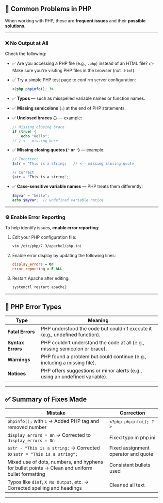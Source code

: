 
## 🧩 Common Problems in PHP

When working with PHP, these are **frequent issues** and their **possible solutions**.

---

### ❌ No Output at All

Check the following:

* ✅ Are you accessing a PHP file (e.g., `.php`) instead of an HTML file?
  👉 Make sure you're visiting PHP files in the browser (not `.html`).

* ✅ Try a simple PHP test page to confirm server configuration:

  ```php
  <?php phpinfo(); ?>
  ```

* ✅ **Typos** — such as misspelled variable names or function names.

* ✅ **Missing semicolons** (`;`) at the end of PHP statements.

* ✅ **Unclosed braces `{}`** — example:

  ```php
  // Missing closing brace
  if (true) {
      echo "Hello";
  // } <-- missing here
  ```

* ✅ **Missing closing quotes (`"` or `'`)** — example:

  ```php
  // Incorrect
  $str = "This is a string;   // <-- missing closing quote

  // Correct
  $str = "This is a string";
  ```

* ✅ **Case-sensitive variable names** — PHP treats them differently:

  ```php
  $myvar = "hello";
  echo $myVar;  // Undefined variable notice
  ```

---

### ⚙️ Enable Error Reporting

To help identify issues, **enable error reporting**:

1. Edit your PHP configuration file:

   ```bash
   vim /etc/php/7.3/apache2/php.ini
   ```

2. Enable error display by updating the following lines:

   ```ini
   display_errors = On
   error_reporting = E_ALL
   ```

3. Restart Apache after editing:

   ```bash
   systemctl restart apache2
   ```

---

## 🛑 PHP Error Types

| Type              | Meaning                                                                     |
| ----------------- | --------------------------------------------------------------------------- |
| **Fatal Errors**  | PHP understood the code but couldn't execute it (e.g., undefined function). |
| **Syntax Errors** | PHP couldn't understand the code at all (e.g., missing semicolon or brace). |
| **Warnings**      | PHP found a problem but could continue (e.g., including a missing file).    |
| **Notices**       | PHP offers suggestions or minor alerts (e.g., using an undefined variable). |

---

## ✅ Summary of Fixes Made

| Mistake                                                                                         | Correction                          |
| ----------------------------------------------------------------------------------------------- | ----------------------------------- |
| `phpinfo();` with `1` → Added PHP tag and removed number                                        | `<?php phpinfo(); ?>`               |
| `display_errors = 0n` → Corrected to `display_errors = On`                                      | Fixed typo in php.ini               |
| `$str - "This is a string;` → Corrected to `$str = "This is a string";`                         | Fixed assignment operator and quote |
| Mixed use of dots, numbers, and hyphens for bullet points → Clean and uniform bullet formatting | Consistent bullets used             |
| Typos like `dinf`, `X No Output`, etc. → Corrected spelling and headings                        | Cleaned all text                    |

---

